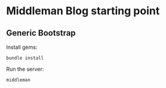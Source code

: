 # Middleman Blog starting point

## Generic Bootstrap

Install gems:
```
bundle install
```

Run the server:
```
middleman
```